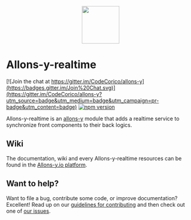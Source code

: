 <p align="center"><img src="http://codecorico.com/allons-y-logo.png" height="100" /></p>

# Allons-y-realtime

[![Join the chat at https://gitter.im/CodeCorico/allons-y](https://badges.gitter.im/Join%20Chat.svg)](https://gitter.im/CodeCorico/allons-y?utm_source=badge&utm_medium=badge&utm_campaign=pr-badge&utm_content=badge)
[![npm version](https://badge.fury.io/js/allons-y-realtime.svg)](https://badge.fury.io/js/allons-y-realtime)

Allons-y-realtime is an [allons-y](https://github.com/CodeCorico/allons-y) module that adds a realtime service to synchronize front components to their back logics.

## Wiki

The documentation, wiki and every Allons-y-realtime resources can be found in the [Allons-y.io platform](https://allons-y.io).

## Want to help?

Want to file a bug, contribute some code, or improve documentation? Excellent! Read up on our [guidelines for contributing](CONTRIBUTING.md) and then check out one of [our issues](https://github.com/CodeCorico/allons-y-realtime/issues).
